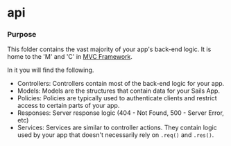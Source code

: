 # api
### Purpose
This folder contains the vast majority of your app's back-end logic.  It is home to the 'M' and 'C' in [MVC Framework](http://en.wikipedia.org/wiki/Model%E2%80%93view%E2%80%93controller).

In it you will find the following.

- Controllers: Controllers contain most of the back-end logic for your app.
- Models: Models are the structures that contain data for your Sails App.
- Policies: Policies are typically used to authenticate clients and restrict access to certain parts of your app.
- Responses: Server response logic (404 - Not Found, 500 - Server Error, etc)
- Services: Services are similar to controller actions.  They contain logic used by your app that doesn't necessarily rely on `.req()` and `.res()`.



<docmeta name="displayName" value="api">

